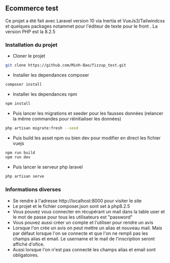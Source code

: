 ## Ecommerce test

Ce projet a été fait avec Laravel version 10  via Inertia et VueJs3/Tailwindcss et quelques packages notammet pour l'éditeur de texte pour le front . 
La version PHP est la 8.2.5 


### Installation du projet

- Cloner le projet   

```bash
git clone https://github.com/Minh-Bao/fizzup_test.git
```

- Installer les dependances composer  

```bash
composer install
```

- Installer les dependances npm

```bash
npm install
```

- Puis lancer les migrations et seeder pour les fausses données (relancer la même commandes pour réinitialiser les données)  

```bash
php artisan migrate:fresh --seed
```

- Puis build les asset npm ou bien dev pour modifier en direct les fichier vuejs  

```bash
npm run build
npm run dev
```

- Puis lancer le serveur php laravel   

```bash
php artisan serve
```

### Informations diverses
- Se rendre à l'adresse http://localhost:8000 pour visiter le site  
- Le projet et le fichier composer.json sont set à php8.2.5  
- Vous pouvez vous connecter en récupérant un mail dans la table user et le mot de passe pour tous les utilisateurs est "password"  
- Vous pouvez aussi créer un compte et l'utiliser pour rendre un avis 
- Lorsque l'on crée un avis on peut mettre un alias et nouveau mail. Mais par défaut lorsque l'on se connecte et que l'on ne rempli pas les champs alias et email. Le username et le mail de l'inscription seront affiché d'ofice.
- Aussi lorsque l'on n'est pas connecté les champs alias et email sont obligatoires. 
 








